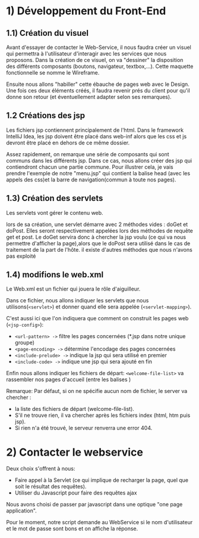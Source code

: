 # 1) Développement du Front-End

## 1.1) Création du visuel

Avant d'essayer de contacter le Web-Service, il nous faudra créer un visuel qui permettra à l'utilisateur d'interagir avec les services que nous proposons.
Dans la création de ce visuel, on va "dessiner" la disposition des différents composants (boutons, navigateur, textbox,...).
Cette maquette fonctionnelle se nomme le Wireframe.

Ensuite nous allons "habiller" cette ébauche de pages web avec le Design.
Une fois ces deux éléments créés, il faudra revenir prés du client pour qu'il donne son retour (et éventuellement adapter selon ses remarques).

## 1.2 Créations des jsp

Les fichiers jsp contiennent principalement de l'html.
Dans le framework IntelliJ Idea, les jsp doivent être placé dans web-inf alors que les css et js devront être placé en dehors de ce même dossier.

Assez rapidement, on remarque une série de composants qui sont communs dans les différents jsp. 
Dans ce cas, nous allons créer des jsp qui contiendront chacun une partie commune.
Pour illustrer cela, je vais prendre l'exemple de notre "menu.jsp" qui contient la balise head (avec les appels des css)et la barre de navigation(commun à toute nos pages).

## 1.3) Création des servlets

Les servlets vont gérer le contenu web.

lors de sa création, une servlet démarre avec 2 méthodes vides : doGet et doPost.
Elles seront respectivement appelées lors des méthodes de requête get et post.
Le doGet servira donc à chercher la jsp voulu (ce qui va nous permettre d'afficher la page),alors que le doPost sera utilisé dans le cas de traitement de la part de l'hôte.
il existe d'autres méthodes que nous n'avons pas exploité

## 1.4) modifions le web.xml

Le Web.xml est un fichier qui jouera le rôle d'aiguilleur.

Dans ce fichier, nous allons indiquer les servlets que nous utilisons(```<servlet>```) et donner quand elle sera appelée (```<servlet-mapping>```).

C'est aussi ici que l'on indiquera que comment on construit les pages web (```<jsp-config>```):
+ ```<url-pattern> ->``` filtre les pages concernées (*.jsp dans notre unique groupe)
+ ```<page-encoding> ->``` détermine l'encodage des pages concernées
+ ```<include-prelude> ->``` indique la jsp qui sera utilisé en premier
+ ```<include-code> ->``` indique une jsp qui sera ajouté en fin
	
Enfin nous allons indiquer les fichiers de départ:
```<welcome-file-list>``` va rassembler nos pages d'accueil (entre les balises <welcome-file>)

Remarque: Par défaut, si on ne spécifie aucun nom de fichier, le server va chercher :
+ la liste des fichiers de départ (welcome-file-list).
+ S'il ne trouve rien, il va chercher après les fichiers index (html, htm puis jsp).
+ Si rien n'a été trouvé, le serveur renverra une error 404.

# 2) Contacter le webservice

Deux choix s'offrent à nous:
+ Faire appel à la Servlet (ce qui implique de recharger la page, quel que soit le résultat des requêtes).
+ Utiliser du Javascript pour faire des requêtes ajax 

Nous avons choisi de passer par javascript dans une optique "one page application".

Pour le moment, notre script demande au WebService si le nom d'utilisateur et le mot de passe sont bons et on affiche la réponse.


